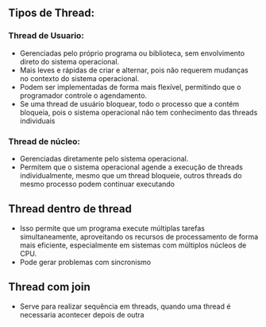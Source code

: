 ## Tipos de Thread:
### Thread de Usuario:
- Gerenciadas pelo próprio programa ou biblioteca, sem envolvimento direto do sistema operacional. 
- Mais leves e rápidas de criar e alternar, pois não requerem mudanças no contexto do sistema operacional. 
- Podem ser implementadas de forma mais flexível, permitindo que o programador controle o agendamento. 
- Se uma thread de usuário bloquear, todo o processo que a contém bloqueia, pois o sistema operacional não tem conhecimento das threads individuais

### Thread de núcleo:
- Gerenciadas diretamente pelo sistema operacional. 
- Permitem que o sistema operacional agende a execução de threads individualmente, mesmo que um thread bloqueie, outros threads do mesmo processo podem continuar executando


## Thread dentro de thread 
- Isso permite que um programa execute múltiplas tarefas simultaneamente, aproveitando os recursos de processamento de forma mais eficiente, especialmente em sistemas com múltiplos núcleos de CPU.
- Pode gerar problemas com sincronismo


## Thread com join 
- Serve para realizar sequência em threads, quando uma thread é necessaria acontecer depois de outra




